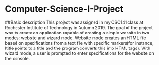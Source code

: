 # Computer-Science-I-Project

##Basic description
This project was assigned in my CSC141 class at Rochester Institute of Technology in Autumn 2019. The goal of the project was to create an application capable of creating a simple website in two modes: website and wizard mode. Website mode creates an HTML file based on specifications from a text file with specific markers(for instance, !title points to a title and the program converts this into HTML tags). With wizard mode, a user is prompted to enter specifications for the website on the console.
